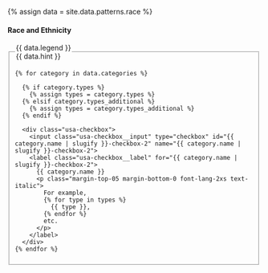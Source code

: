 {% assign data = site.data.patterns.race %}




<h4 class="site-preview-heading">Race and Ethnicity</h4>
<form class="usa-form usa-form--large">
  <fieldset name="race-and-ethnicity" class="usa-fieldset" aria-multiselectable="true">
    <legend class="usa-legend">
      <label>
        <span class="text-bold">{{ data.legend }}</span> <br/>
        <span class="text-italic">{{ data.hint }}</span>
      </label>
    </legend>

    {% for category in data.categories %}

      {% if category.types %}
        {% assign types = category.types %}
      {% elsif category.types_additional %}
        {% assign types = category.types_additional %}
      {% endif %}

      <div class="usa-checkbox">
        <input class="usa-checkbox__input" type="checkbox" id="{{ category.name | slugify }}-checkbox-2" name="{{ category.name | slugify }}-checkbox-2">
        <label class="usa-checkbox__label" for="{{ category.name | slugify }}-checkbox-2">
          {{ category.name }}
          <p class="margin-top-05 margin-bottom-0 font-lang-2xs text-italic">
            For example,
            {% for type in types %}
              {{ type }},
            {% endfor %}
            etc.
          </p>
        </label>
      </div>
    {% endfor %}
  </fieldset>
</form>